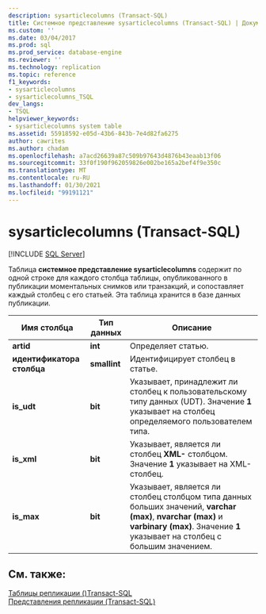 ```yaml
---
description: sysarticlecolumns (Transact-SQL)
title: Системное представление sysarticlecolumns (Transact-SQL) | Документация Майкрософт
ms.custom: ''
ms.date: 03/04/2017
ms.prod: sql
ms.prod_service: database-engine
ms.reviewer: ''
ms.technology: replication
ms.topic: reference
f1_keywords:
- sysarticlecolumns
- sysarticlecolumns_TSQL
dev_langs:
- TSQL
helpviewer_keywords:
- sysarticlecolumns system table
ms.assetid: 55918592-e05d-43b6-843b-7e4d82fa6275
author: cawrites
ms.author: chadam
ms.openlocfilehash: a7acd26639a87c509b97643d4876b43eaab13f06
ms.sourcegitcommit: 33f0f190f962059826e002be165a2bef4f9e350c
ms.translationtype: MT
ms.contentlocale: ru-RU
ms.lasthandoff: 01/30/2021
ms.locfileid: "99191121"
---
```

# <a name="sysarticlecolumns-transact-sql"></a>sysarticlecolumns (Transact-SQL)
[!INCLUDE [SQL Server](../../includes/applies-to-version/sqlserver.md)]

  Таблица **системное представление sysarticlecolumns** содержит по одной строке для каждого столбца таблицы, опубликованного в публикации моментальных снимков или транзакций, и сопоставляет каждый столбец с его статьей. Эта таблица хранится в базе данных публикации.  
  
|Имя столбца|Тип данных|Описание|  
|-----------------|---------------|-----------------|  
|**artid**|**int**|Определяет статью.|  
|**идентификатора столбца**|**smallint**|Идентифицирует столбец в статье.|  
|**is_udt**|**bit**|Указывает, принадлежит ли столбец к пользовательскому типу данных (UDT). Значение **1** указывает на столбец определяемого пользователем типа.|  
|**is_xml**|**bit**|Указывает, является ли столбец **XML-** столбцом. Значение **1** указывает на XML-столбец.|  
|**is_max**|**bit**|Указывает, является ли столбец столбцом типа данных больших значений, **varchar (max)**, **nvarchar (max)** и **varbinary (max)**. Значение **1** указывает на столбец с большим значением.|  
  
## <a name="see-also"></a>См. также:  
 [Таблицы репликации &#40;&#41;Transact-SQL ](../../relational-databases/system-tables/replication-tables-transact-sql.md)   
 [Представления репликации (Transact-SQL)](../../relational-databases/system-views/replication-views-transact-sql.md)  
  
  
